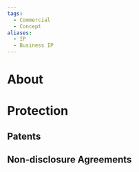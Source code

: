 ```yaml
---
tags:
  - Commercial
  - Concept
aliases:
  - IP
  - Business IP
---
```

# About
# Protection
## Patents
## Non-disclosure Agreements

